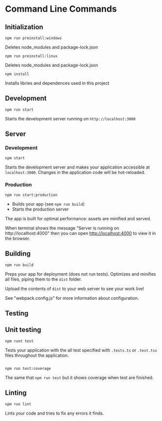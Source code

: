 # Command Line Commands

## Initialization

```Shell
npm run preinstall:windows
```
Deletes node_modules and package-lock.json

```Shell
npm run preinstall:linux
```
Deletes node_modules and package-lock.json

```Shell
npm install
```
Installs libries and dependences used in this project


## Development

```Shell
npm run start
```

Starts the development server running on `http://localhost:3000`


## Server

### Development

```Shell
npm start
```

Starts the development server and makes your application accessible at
`localhost:3000`. Changes in the application code will be hot-reloaded.

### Production

```Shell
npm run start:production
```
- Builds your app (see `npm run build`)
- Starts the production server

The app is built for optimal performance: assets are
minified and served.

When terminal shows the message "Server is running on http://localhost:4000" then you can
open [http://localhost:4000](http://localhost:4000) to view it in the browser.

## Building

```Shell
npm run build
```

Preps your app for deployment (does not run tests). Optimizes and minifies all files, piping them to the `dist` folder.

Upload the contents of `dist` to your web server to
see your work live!

See "webpack.config.js" for more information about configuration.

## Testing

## Unit testing

```Shell
npm runt test
```
Tests your application with the all test specified with `.tests.ts` or `.test.tsx` files
throughout the application.  


```Shell

npm run test:coverage
```

The same that `npm run test` but it shows coverage when test are finished.

## Linting

```Shell
npm run lint
```

Lints your code and tries to fix any errors it finds.

